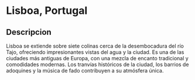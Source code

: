# Lisboa, Portugal

## Descripcion 

Lisboa se extiende sobre siete colinas cerca de la desembocadura del río Tajo, ofreciendo impresionantes vistas del agua y la ciudad. Es una de las ciudades más antiguas de Europa, con una mezcla de encanto tradicional y comodidades modernas. Los tranvías históricos de la ciudad, los barrios de adoquines y la música de fado contribuyen a su atmósfera única.
